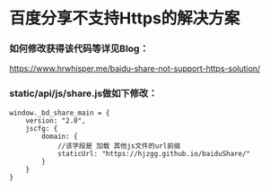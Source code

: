 # 百度分享不支持Https的解决方案  #

### 如何修改获得该代码等详见Blog： ###
https://www.hrwhisper.me/baidu-share-not-support-https-solution/

### static/api/js/share.js做如下修改： ###
```
window._bd_share_main = {
    version: "2.0",
    jscfg: {
        domain: {
            //该字段是 加载 其他js文件的url前缀
            staticUrl: "https://hjzgg.github.io/baiduShare/"
        }
    }
}

```

